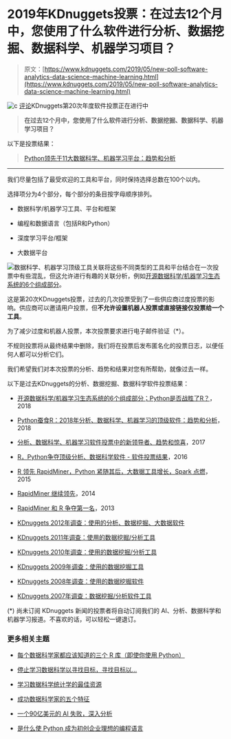 # 2019年KDnuggets投票：在过去12个月中，您使用了什么软件进行分析、数据挖掘、数据科学、机器学习项目？

> 原文：[https://www.kdnuggets.com/2019/05/new-poll-software-analytics-data-science-machine-learning.html](https://www.kdnuggets.com/2019/05/new-poll-software-analytics-data-science-machine-learning.html)

![c](../Images/3d9c022da2d331bb56691a9617b91b90.png) [评论](#comments)KDnuggets第20次年度软件投票正在进行中

> **在过去12个月中，您使用了什么软件进行分析、数据挖掘、数据科学、机器学习项目？**

以下是投票结果：

> [Python领先于11大数据科学、机器学习平台：趋势和分析](https://www.kdnuggets.com/2019/05/poll-top-data-science-machine-learning-platforms.html)

* * *

我们尽量包括了最受欢迎的工具和平台，同时保持选择总数在100个以内。

选择项分为4个部分，每个部分的条目按字母顺序排列。

+   数据科学/机器学习工具、平台和框架

+   编程和数据语言（包括R和Python）

+   深度学习平台/框架

+   大数据平台

![数据科学、机器学习顶级工具关联](../Images/3dc7d1a3ce5534b576dffcc38fe97894.png)将这些不同类型的工具和平台结合在一次投票中有些混乱，但这允许进行有趣的关联分析，例如[开源数据科学/机器学习生态系统的6个组成部分](https://www.kdnuggets.com/2018/06/ecosystem-data-science-python-victory.html)。

这是第20次KDnuggets投票，过去的几次投票受到了一些供应商过度投票的影响。供应商可以邀请用户投票，但**不允许设置机器人投票或直接链接仅投票给一个工具**。

为了减少过度和机器人投票，本次投票要求进行电子邮件验证（*）。

不规则投票将从最终结果中删除，我们将在投票后发布匿名化的投票日志，以便任何人都可以分析它们。

我们希望我们对本次投票的分析、趋势和结果对您有所帮助，就像过去一样。

以下是过去KDnuggets的分析、数据挖掘、数据科学软件投票结果：

+   [开源数据科学/机器学习生态系统的6个组成部分；Python是否战胜了R？](https://www.kdnuggets.com/2018/06/ecosystem-data-science-python-victory.html)，2018

+   [Python蚕食R：2018年分析、数据科学、机器学习的顶级软件：趋势和分析](https://www.kdnuggets.com/2018/05/poll-tools-analytics-data-science-machine-learning-results.html)，2018

+   [分析、数据科学、机器学习软件投票中的新领导者、趋势和惊喜](/2017/05/poll-analytics-data-science-machine-learning-software-leaders.html)，2017

+   [R，Python争夺顶级分析、数据科学软件 - 软件投票结果](/2016/06/r-python-top-analytics-data-mining-data-science-software.html)，2016

+   [R 领先 RapidMiner，Python 紧随其后，大数据工具增长，Spark 点燃](/2015/05/poll-r-rapidminer-python-big-data-spark.html)，2015

+   [RapidMiner 继续领先](/2014/06/kdnuggets-annual-software-poll-rapidminer-continues-lead.html)，2014

+   [RapidMiner 和 R 争夺第一名](/2013/06/kdnuggets-annual-software-poll-rapidminer-r-vie-for-first-place.html)，2013

+   [KDnuggets 2012年调查：使用的分析、数据挖掘、大数据软件](/polls/2012/analytics-data-mining-big-data-software.html)

+   [KDnuggets 2011年调查：使用的数据挖掘/分析工具](/polls/2011/tools-analytics-data-mining.html)

+   [KDnuggets 2010年调查：使用的数据挖掘/分析工具](/polls/2010/data-mining-analytics-tools.html)

+   [KDnuggets 2009年调查：使用的数据挖掘工具](/polls/2009/data-mining-tools-used.htm)

+   [KDnuggets 2008年调查：使用的数据挖掘软件](/polls/2008/data-mining-software-tools-used.htm)

+   [KDnuggets 2007年调查：数据挖掘/分析软件工具](/polls/2007/data_mining_software_tools.htm)

(*) 尚未订阅 KDnuggets 新闻的投票者将自动订阅我们的 AI、分析、数据科学和机器学习报道。不喜欢的话，可以轻松一键退订。

### 更多相关主题

+   [每个数据科学家都应该知道的三个 R 库（即使你使用 Python）](https://www.kdnuggets.com/2021/12/three-r-libraries-every-data-scientist-know-even-python.html)

+   [停止学习数据科学以寻找目标，寻找目标以…](https://www.kdnuggets.com/2021/12/stop-learning-data-science-find-purpose.html)

+   [学习数据科学统计学的最佳资源](https://www.kdnuggets.com/2021/12/springboard-top-resources-learn-data-science-statistics.html)

+   [成功数据科学家的五个特征](https://www.kdnuggets.com/2021/12/5-characteristics-successful-data-scientist.html)

+   [一个90亿美元的 AI 失败，深入分析](https://www.kdnuggets.com/2021/12/9b-ai-failure-examined.html)

+   [是什么使 Python 成为初创企业理想的编程语言](https://www.kdnuggets.com/2021/12/makes-python-ideal-programming-language-startups.html)
